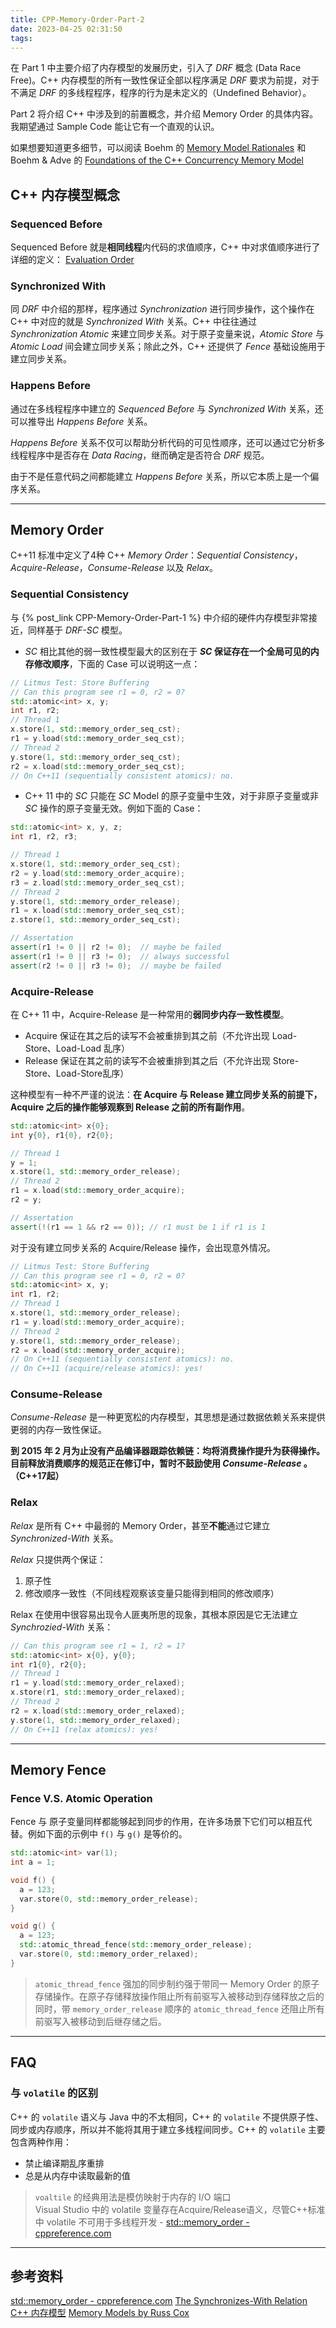 ```yaml
---
title: CPP-Memory-Order-Part-2
date: 2023-04-25 02:31:50
tags:
---
```


在 Part 1 中主要介绍了内存模型的发展历史，引入了 *DRF* 概念 (Data Race Free)。C++ 内存模型的所有一致性保证全部以程序满足 *DRF* 要求为前提，对于不满足 *DRF* 的多线程程序，程序的行为是未定义的（Undefined Behavior）。

Part 2 将介绍 C++ 中涉及到的前置概念，并介绍 Memory Order 的具体内容。我期望通过 Sample Code 能让它有一个直观的认识。

如果想要知道更多细节，可以阅读 Boehm 的 [Memory Model Rationales](https://open-std.org/jtc1/sc22/wg21/docs/papers/2007/n2176.html#undefined) 和 Boehm & Adve 的 [Foundations of the C++ Concurrency Memory Model](https://www.hpl.hp.com/techreports/2008/HPL-2008-56.pdf) 

## C++ 内存模型概念

### Sequenced Before

Sequenced Before 就是**相同线程**内代码的求值顺序，C++ 中对求值顺序进行了详细的定义： [Evaluation Order](https://en.cppreference.com/w/cpp/language/eval_order)

### Synchronized With

同 *DRF* 中介绍的那样，程序通过 *Synchronization* 进行同步操作，这个操作在 C++ 中对应的就是 *Synchronized With* 关系。C++ 中往往通过 *Synchronization Atomic* 来建立同步关系。对于原子变量来说，*Atomic Store* 与 *Atomic Load* 间会建立同步关系；除此之外，C++ 还提供了 *Fence* 基础设施用于建立同步关系。

### Happens Before

通过在多线程程序中建立的 *Sequenced Before* 与 *Synchronized With* 关系，还可以推导出 *Happens Before* 关系。

*Happens Before* 关系不仅可以帮助分析代码的可见性顺序，还可以通过它分析多线程程序中是否存在 *Data Racing*，继而确定是否符合 *DRF* 规范。

由于不是任意代码之间都能建立 *Happens Before* 关系，所以它本质上是一个偏序关系。

- - - -

## Memory Order

C++11 标准中定义了4种 C++ *Memory Order*：*Sequential Consistency*，*Acquire-Release*，*Consume-Release* 以及 *Relax*。

### Sequential Consistency

与 {% post_link CPP-Memory-Order-Part-1 %} 中介绍的硬件内存模型非常接近，同样基于 *DRF-SC* 模型。

* *SC* 相比其他的弱一致性模型最大的区别在于 ***SC* 保证存在一个全局可见的内存修改顺序**，下面的 Case 可以说明这一点：

```c++
// Litmus Test: Store Buffering 
// Can this program see r1 = 0, r2 = 0?
std::atomic<int> x, y;
int r1, r2;
// Thread 1
x.store(1, std::memory_order_seq_cst);
r1 = y.load(std::memory_order_seq_cst);
// Thread 2
y.store(1, std::memory_order_seq_cst);
r2 = x.load(std::memory_order_seq_cst);
// On C++11 (sequentially consistent atomics): no.
```

* C++ 11 中的 *SC* 只能在 *SC* Model 的原子变量中生效，对于非原子变量或非 *SC* 操作的原子变量无效。例如下面的 Case：

```c++
std::atomic<int> x, y, z;
int r1, r2, r3;

// Thread 1
x.store(1, std::memory_order_seq_cst);
r2 = y.load(std::memory_order_acquire);
r3 = z.load(std::memory_order_seq_cst);
// Thread 2
y.store(1, std::memory_order_release);
r1 = x.load(std::memory_order_seq_cst);
z.store(1, std::memory_order_seq_cst);

// Assertation
assert(r1 != 0 || r2 != 0);  // maybe be failed
assert(r1 != 0 || r3 != 0);  // always successful
assert(r2 != 0 || r3 != 0);  // maybe be failed
```

### Acquire-Release

在 C++ 11 中，Acquire-Release 是一种常用的**弱同步内存一致性模型**。

* Acquire 保证在其之后的读写不会被重排到其之前（不允许出现 Load-Store、Load-Load 乱序）
* Release 保证在其之前的读写不会被重排到其之后（不允许出现 Store-Store、Load-Store乱序）

这种模型有一种不严谨的说法：**在 Acquire 与 Release 建立同步关系的前提下，Acquire 之后的操作能够观察到 Release 之前的所有副作用**。

```c++
std::atomic<int> x{0};
int y{0}, r1{0}, r2{0};

// Thread 1
y = 1;
x.store(1, std::memory_order_release);
// Thread 2
r1 = x.load(std::memory_order_acquire);
r2 = y;

// Assertation
assert(!(r1 == 1 && r2 == 0)); // r1 must be 1 if r1 is 1
```

对于没有建立同步关系的 Acquire/Release 操作，会出现意外情况。

```c++
// Litmus Test: Store Buffering 
// Can this program see r1 = 0, r2 = 0?
std::atomic<int> x, y;
int r1, r2;
// Thread 1
x.store(1, std::memory_order_release);
r1 = y.load(std::memory_order_acquire);
// Thread 2
y.store(1, std::memory_order_release);
r2 = x.load(std::memory_order_acquire);
// On C++11 (sequentially consistent atomics): no.
// On C++11 (acquire/release atomics): yes!
```

### Consume-Release

*Consume-Release* 是一种更宽松的内存模型，其思想是通过数据依赖关系来提供更弱的内存一致性保证。

**到 2015 年 2 月为止没有产品编译器跟踪依赖链：均将消费操作提升为获得操作。目前释放消费顺序的规范正在修订中，暂时不鼓励使用 *Consume-Release* 。（C++17起）**

### Relax

*Relax* 是所有 C++ 中最弱的 Memory Order，甚至**不能**通过它建立 *Synchronized-With* 关系。

*Relax* 只提供两个保证：

1. 原子性
2. 修改顺序一致性（不同线程观察该变量只能得到相同的修改顺序）

Relax 在使用中很容易出现令人匪夷所思的现象，其根本原因是它无法建立 *Synchrozied-With* 关系：

```c++
// Can this program see r1 = 1, r2 = 1?
std::atomic<int> x{0}, y{0};
int r1{0}, r2{0};
// Thread 1
r1 = y.load(std::memory_order_relaxed);
x.store(r1, std::memory_order_relaxed);
// Thread 2
r2 = x.load(std::memory_order_relaxed);
y.store(1, std::memory_order_relaxed);
// On C++11 (relax atomics): yes!
```

- - - -

## Memory Fence

### Fence V.S. Atomic Operation

Fence 与 原子变量同样都能够起到同步的作用，在许多场景下它们可以相互代替。例如下面的示例中 `f()` 与 `g()` 是等价的。

```c++
std::atomic<int> var(1);
int a = 1;

void f() {
  a = 123;
  var.store(0, std::memory_order_release);
}

void g() {
  a = 123;
  std::atomic_thread_fence(std::memory_order_release);
  var.store(0, std::memory_order_relaxed);
}
```

> `atomic_thread_fence` 强加的同步制约强于带同一 Memory Order 的原子存储操作。在原子存储释放操作阻止所有前驱写入被移动到存储释放之后的同时，带 `memory_order_release` 顺序的 `atomic_thread_fence` 还阻止所有前驱写入被移动到后继存储之后。  

- - - -

## FAQ

### 与 `volatile` 的区别

C++ 的 `volatile` 语义与 Java 中的不太相同，C++ 的 `volatile` 不提供原子性、同步或内存顺序，所以并不能将其用于建立多线程间同步。C++ 的 `volatile` 主要包含两种作用：

* 禁止编译期乱序重排
* 总是从内存中读取最新的值

> `voaltile` 的经典用法是模仿映射于内存的 I/O 端口  
> Visual Studio 中的 volatile 变量存在Acquire/Release语义，尽管C++标准中 volatile 不可用于多线程开发 - [std::memory_order - cppreference.com](https://en.cppreference.com/w/cpp/atomic/memory_order)  

- - - -

## 参考资料

[std::memory_order - cppreference.com](https://en.cppreference.com/w/cpp/atomic/memory_order)
[The Synchronizes-With Relation](https://preshing.com/20130823/the-synchronizes-with-relation/)
[C++ 内存模型](https://paul.pub/cpp-memory-model/)
[Memory Models by Russ Cox](https://research.swtch.com/mm)
